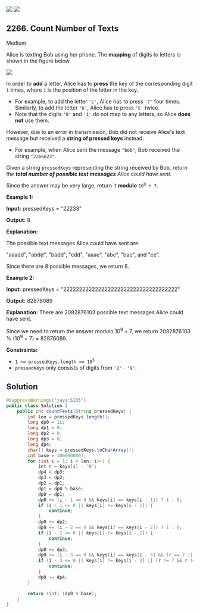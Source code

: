 [![](https://img.shields.io/github/stars/javadev/LeetCode-in-Java?label=Stars&style=flat-square)](https://github.com/javadev/LeetCode-in-Java)
[![](https://img.shields.io/github/forks/javadev/LeetCode-in-Java?label=Fork%20me%20on%20GitHub%20&style=flat-square)](https://github.com/javadev/LeetCode-in-Java/fork)

## 2266\. Count Number of Texts

Medium

Alice is texting Bob using her phone. The **mapping** of digits to letters is shown in the figure below.

![](https://assets.leetcode.com/uploads/2022/03/15/1200px-telephone-keypad2svg.png)

In order to **add** a letter, Alice has to **press** the key of the corresponding digit `i` times, where `i` is the position of the letter in the key.

*   For example, to add the letter `'s'`, Alice has to press `'7'` four times. Similarly, to add the letter `'k'`, Alice has to press `'5'` twice.
*   Note that the digits `'0'` and `'1'` do not map to any letters, so Alice **does not** use them.

However, due to an error in transmission, Bob did not receive Alice's text message but received a **string of pressed keys** instead.

*   For example, when Alice sent the message `"bob"`, Bob received the string `"2266622"`.

Given a string `pressedKeys` representing the string received by Bob, return _the **total number of possible text messages** Alice could have sent_.

Since the answer may be very large, return it **modulo** <code>10<sup>9</sup> + 7</code>.

**Example 1:**

**Input:** pressedKeys = "22233"

**Output:** 8

**Explanation:** 

The possible text messages Alice could have sent are: 

"aaadd", "abdd", "badd", "cdd", "aaae", "abe", "bae", and "ce". 

Since there are 8 possible messages, we return 8.

**Example 2:**

**Input:** pressedKeys = "222222222222222222222222222222222222"

**Output:** 82876089

**Explanation:** There are 2082876103 possible text messages Alice could have sent. 

Since we need to return the answer modulo 10<sup>9</sup> + 7, we return 2082876103 % (10<sup>9</sup> + 7) = 82876089.

**Constraints:**

*   <code>1 <= pressedKeys.length <= 10<sup>5</sup></code>
*   `pressedKeys` only consists of digits from `'2'` - `'9'`.

## Solution

```java
@SuppressWarnings("java:S135")
public class Solution {
    public int countTexts(String pressedKeys) {
        int len = pressedKeys.length();
        long dp0 = 1L;
        long dp1 = 0;
        long dp2 = 0;
        long dp3 = 0;
        long dp4;
        char[] keys = pressedKeys.toCharArray();
        int base = 1000000007;
        for (int i = 1; i < len; i++) {
            int r = keys[i] - '0';
            dp4 = dp3;
            dp3 = dp2;
            dp2 = dp1;
            dp1 = dp0 % base;
            dp0 = dp1;
            dp0 += (i - 1 == 0 && keys[i] == keys[i - 1]) ? 1 : 0;
            if (i - 1 <= 0 || keys[i] != keys[i - 1]) {
                continue;
            }
            dp0 += dp2;
            dp0 += (i - 2 == 0 && keys[i] == keys[i - 2]) ? 1 : 0;
            if (i - 2 <= 0 || keys[i] != keys[i - 2]) {
                continue;
            }
            dp0 += dp3;
            dp0 += (i - 3 == 0 && keys[i] == keys[i - 3] && (r == 7 || r == 9)) ? 1 : 0;
            if (i - 3 <= 0 || keys[i] != keys[i - 3] || (r != 7 && r != 9)) {
                continue;
            }
            dp0 += dp4;
        }

        return (int) (dp0 % base);
    }
}
```